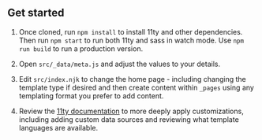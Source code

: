 ## Get started

1. Once cloned, run `npm install` to install 11ty and other dependencies. Then run `npm start` to run both 11ty and sass in watch mode. Use `npm run build` to run a production version.

1. Open `src/_data/meta.js` and adjust the values to your details.

1. Edit `src/index.njk` to change the home page - including changing the template type if desired and then create content within `_pages` using any templating format you prefer to add content.

1. Review the [11ty documentation](https://11ty.dev) to more deeply apply customizations, including adding custom data sources and reviewing what template languages are available.
